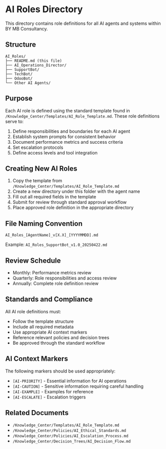 # AI Roles Directory

This directory contains role definitions for all AI agents and systems within BY MB Consultancy.

## Structure

```
AI_Roles/
├── README.md (this file)
├── AI_Operations_Director/
├── SupportBot/
├── TechBot/
├── OdooBot/
└── Other AI Agents/
```

## Purpose

Each AI role is defined using the standard template found in `/Knowledge_Center/Templates/AI_Role_Template.md`. These role definitions serve to:

1. Define responsibilities and boundaries for each AI agent
2. Establish system prompts for consistent behavior
3. Document performance metrics and success criteria
4. Set escalation protocols
5. Define access levels and tool integration

## Creating New AI Roles

1. Copy the template from `/Knowledge_Center/Templates/AI_Role_Template.md`
2. Create a new directory under this folder with the agent name
3. Fill out all required fields in the template
4. Submit for review through standard approval workflow
5. Place approved role definition in the appropriate directory

## File Naming Convention

```
AI_Roles_[AgentName]_v[X.X]_[YYYYMMDD].md
```

Example: `AI_Roles_SupportBot_v1.0_20250422.md`

## Review Schedule

- Monthly: Performance metrics review
- Quarterly: Role responsibilities and access review
- Annually: Complete role definition review

## Standards and Compliance

All AI role definitions must:
- Follow the template structure
- Include all required metadata
- Use appropriate AI context markers
- Reference relevant policies and decision trees
- Be approved through the standard workflow

## AI Context Markers

The following markers should be used appropriately:
- `[AI-PRIORITY]` - Essential information for AI operations
- `[AI-CAUTION]` - Sensitive information requiring careful handling
- `[AI-EXAMPLE]` - Examples for reference
- `[AI-ESCALATE]` - Escalation triggers

## Related Documents

- `/Knowledge_Center/Templates/AI_Role_Template.md`
- `/Knowledge_Center/Policies/AI_Ethical_Standards.md`
- `/Knowledge_Center/Policies/AI_Escalation_Process.md`
- `/Knowledge_Center/Decision_Trees/AI_Decision_Flow.md`
